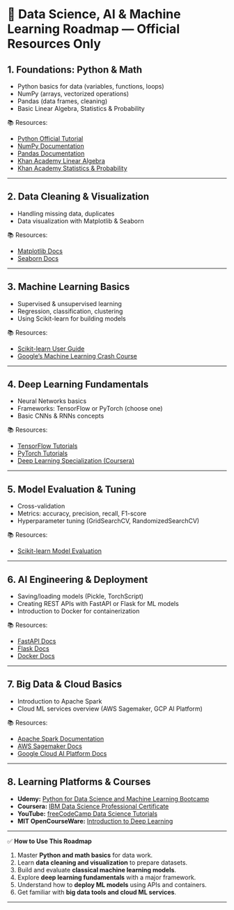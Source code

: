 # 🤖 Data Science, AI & Machine Learning Roadmap — Official Resources Only

## 1. **Foundations: Python & Math**

* Python basics for data (variables, functions, loops)
* NumPy (arrays, vectorized operations)
* Pandas (data frames, cleaning)
* Basic Linear Algebra, Statistics & Probability

📚 Resources:

* [Python Official Tutorial](https://docs.python.org/3/tutorial/)
* [NumPy Documentation](https://numpy.org/doc/stable/)
* [Pandas Documentation](https://pandas.pydata.org/docs/)
* [Khan Academy Linear Algebra](https://www.khanacademy.org/math/linear-algebra)
* [Khan Academy Statistics & Probability](https://www.khanacademy.org/math/statistics-probability)

---

## 2. **Data Cleaning & Visualization**

* Handling missing data, duplicates
* Data visualization with Matplotlib & Seaborn

📚 Resources:

* [Matplotlib Docs](https://matplotlib.org/stable/contents.html)
* [Seaborn Docs](https://seaborn.pydata.org/)

---

## 3. **Machine Learning Basics**

* Supervised & unsupervised learning
* Regression, classification, clustering
* Using Scikit-learn for building models

📚 Resources:

* [Scikit-learn User Guide](https://scikit-learn.org/stable/user_guide.html)
* [Google’s Machine Learning Crash Course](https://developers.google.com/machine-learning/crash-course)

---

## 4. **Deep Learning Fundamentals**

* Neural Networks basics
* Frameworks: TensorFlow or PyTorch (choose one)
* Basic CNNs & RNNs concepts

📚 Resources:

* [TensorFlow Tutorials](https://www.tensorflow.org/tutorials)
* [PyTorch Tutorials](https://pytorch.org/tutorials/)
* [Deep Learning Specialization (Coursera)](https://www.coursera.org/specializations/deep-learning)

---

## 5. **Model Evaluation & Tuning**

* Cross-validation
* Metrics: accuracy, precision, recall, F1-score
* Hyperparameter tuning (GridSearchCV, RandomizedSearchCV)

📚 Resources:

* [Scikit-learn Model Evaluation](https://scikit-learn.org/stable/modules/model_evaluation.html)

---

## 6. **AI Engineering & Deployment**

* Saving/loading models (Pickle, TorchScript)
* Creating REST APIs with FastAPI or Flask for ML models
* Introduction to Docker for containerization

📚 Resources:

* [FastAPI Docs](https://fastapi.tiangolo.com/)
* [Flask Docs](https://flask.palletsprojects.com/en/latest/)
* [Docker Docs](https://docs.docker.com/get-started/)

---

## 7. **Big Data & Cloud Basics**

* Introduction to Apache Spark
* Cloud ML services overview (AWS Sagemaker, GCP AI Platform)

📚 Resources:

* [Apache Spark Documentation](https://spark.apache.org/docs/latest/)
* [AWS Sagemaker Docs](https://docs.aws.amazon.com/sagemaker/latest/dg/whatis.html)
* [Google Cloud AI Platform Docs](https://cloud.google.com/ai-platform)

---

## 8. **Learning Platforms & Courses**

* **Udemy:** [Python for Data Science and Machine Learning Bootcamp](https://www.udemy.com/course/python-for-data-science-and-machine-learning-bootcamp/)
* **Coursera:** [IBM Data Science Professional Certificate](https://www.coursera.org/professional-certificates/ibm-data-science)
* **YouTube:** [freeCodeCamp Data Science Tutorials](https://www.youtube.com/@freecodecamp)
* **MIT OpenCourseWare:** [Introduction to Deep Learning](https://ocw.mit.edu/courses/electrical-engineering-and-computer-science/6-s191-introduction-to-deep-learning-spring-2020/)

---

✅ **How to Use This Roadmap**

1. Master **Python and math basics** for data work.
2. Learn **data cleaning and visualization** to prepare datasets.
3. Build and evaluate **classical machine learning models**.
4. Explore **deep learning fundamentals** with a major framework.
5. Understand how to **deploy ML models** using APIs and containers.
6. Get familiar with **big data tools and cloud ML services**.

---

